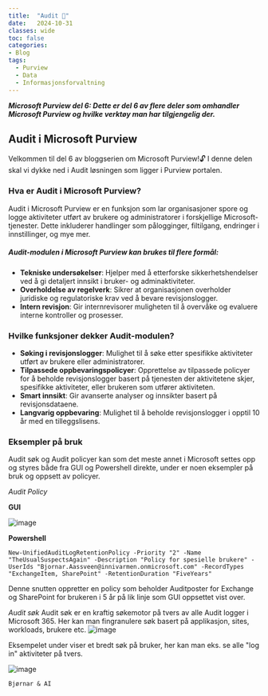 ```yaml
---
title:  "Audit 👀"
date:   2024-10-31
classes: wide
toc: false
categories: 
- Blog
tags:
  - Purview
  - Data
  - Informasjonsforvaltning
---
```


***Microsoft Purview del 6: Dette er del 6 av flere deler som omhandler Microsoft Purview og hvilke verktøy man har tilgjengelig der.***

## Audit i Microsoft Purview
Velkommen til del 6 av bloggserien om Microsoft Purview!🔓 I denne delen skal vi dykke ned i Audit løsningen som ligger i Purview portalen.

### Hva er Audit i Microsoft Purview?
Audit i Microsoft Purview er en funksjon som lar organisasjoner spore og logge aktiviteter utført av brukere og administratorer i forskjellige Microsoft-tjenester. Dette inkluderer handlinger som pålogginger, filtilgang, endringer i innstillinger, og mye mer.
##### Audit-modulen i Microsoft Purview kan brukes til flere formål:
* **Tekniske undersøkelser**: Hjelper med å etterforske sikkerhetshendelser ved å gi detaljert innsikt i bruker- og adminaktiviteter.
* **Overholdelse av regelverk**: Sikrer at organisasjonen overholder juridiske og regulatoriske krav ved å bevare revisjonslogger.
* **Intern revisjon**: Gir internrevisorer muligheten til å overvåke og evaluere interne kontroller og prosesser.


### Hvilke funksjoner dekker Audit-modulen?
* **Søking i revisjonslogger**: Mulighet til å søke etter spesifikke aktiviteter utført av brukere eller administratorer.
* **Tilpassede oppbevaringspolicyer**: Opprettelse av tilpassede policyer for å beholde revisjonslogger basert på tjenesten der aktivitetene skjer, spesifikke aktiviteter, eller brukeren som utfører aktiviteten.
* **Smart innsikt**: Gir avanserte analyser og innsikter basert på revisjonsdataene.
* **Langvarig oppbevaring**: Mulighet til å beholde revisjonslogger i opptil 10 år med en tilleggslisens.


### Eksempler på bruk

Audit søk og Audit policyer kan som det meste annet i Microsoft settes opp og styres både fra GUI og Powershell direkte, under er noen eksempler på bruk og oppsett av policyer. 

*Audit Policy*

**GUI** 

![image](https://github.com/user-attachments/assets/64903c42-eb1d-4c58-b04a-5cf7e1798028)



**Powershell** 

`New-UnifiedAuditLogRetentionPolicy -Priority "2" -Name  "TheUsualSuspectsAgain" -Description "Policy for spesielle brukere" -UserIds "Bjornar.Aassveen@innivarmen.onmicrosoft.com" -RecordTypes "ExchangeItem, SharePoint" -RetentionDuration "FiveYears" `

Denne snutten oppretter en policy som beholder Auditposter for Exchange og SharePoint for brukeren i 5 år på lik linje som GUI oppsettet vist over. 


*Audit søk*
Audit søk er en kraftig søkemotor på tvers av alle Audit logger i Microsoft 365. Her kan man fingranulere søk basert på applikasjon, sites, workloads, brukere etc. 
![image](https://github.com/user-attachments/assets/bfdf5854-1406-4bec-8934-564f9be4d620)

Eksempelet under viser et bredt søk på bruker, her kan man eks. se alle "log in" aktiviteter på tvers. 

![image](https://github.com/user-attachments/assets/dce3d42c-d949-4835-89b8-0a76c49b5d38)



`Bjørnar & AI`
